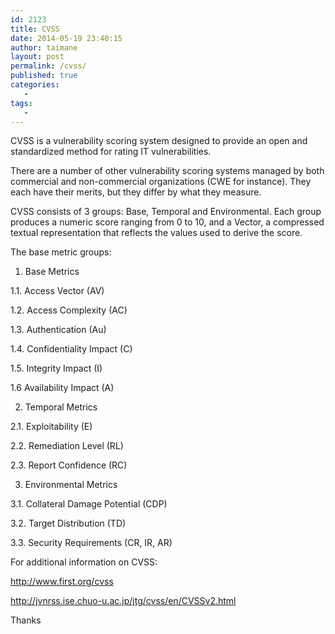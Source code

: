 ```yaml
---
id: 2123
title: CVSS
date: 2014-05-19 23:40:15
author: taimane
layout: post
permalink: /cvss/
published: true
categories:
   -
tags:
   -
---
```

CVSS is a vulnerability scoring system designed to provide an open and standardized method for rating IT vulnerabilities.

There are a number of other vulnerability scoring systems managed by both commercial and non-commercial organizations (CWE for instance). They each have their merits, but they differ by what they measure.

CVSS consists of 3 groups: Base, Temporal and Environmental. Each group produces a numeric score ranging from 0 to 10, and a Vector, a compressed textual representation that reflects the values used to derive the score.

The base metric groups:

1. Base Metrics
1.1. Access Vector (AV)
1.2. Access Complexity (AC)
1.3. Authentication (Au)
1.4. Confidentiality Impact (C)
1.5. Integrity Impact (I)
1.6 Availability Impact (A)
2. Temporal Metrics
2.1. Exploitability (E)
2.2. Remediation Level (RL)
2.3. Report Confidence (RC)
3. Environmental Metrics
3.1. Collateral Damage Potential (CDP)
3.2. Target Distribution (TD)
3.3. Security Requirements (CR, IR, AR)

For additional information on CVSS:
http://www.first.org/cvss
http://jvnrss.ise.chuo-u.ac.jp/jtg/cvss/en/CVSSv2.html

Thanks  

